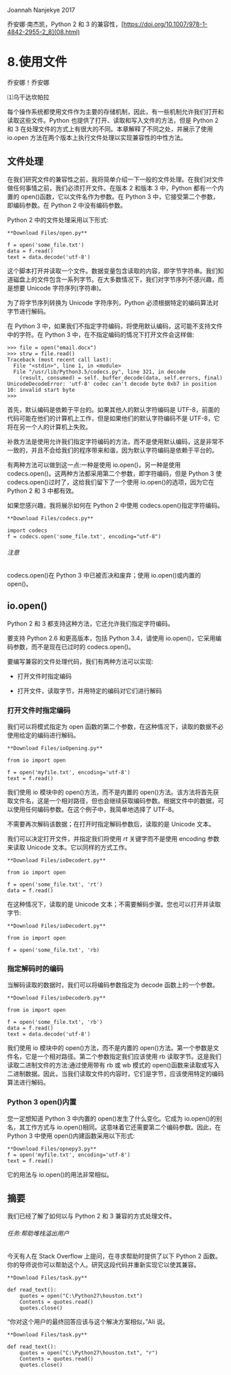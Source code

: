 Joannah Nanjekye 2017

乔安娜·南杰凯，Python 2 和 3 的兼容性，[https://doi.org/10.1007/978-1-4842-2955-2_8](08.html)

# 8.使用文件

乔安娜！乔安娜

⑴乌干达坎帕拉

每个操作系统都使用文件作为主要的存储机制，因此，有一些机制允许我们打开和读取这些文件。Python 也提供了打开、读取和写入文件的方法，但是 Python 2 和 3 在处理文件的方式上有很大的不同。本章解释了不同之处，并展示了使用 io.open 方法在两个版本上执行文件处理以实现兼容性的中性方法。

## 文件处理

在我们研究文件的兼容性之前，我将简单介绍一下一般的文件处理。在我们对文件做任何事情之前，我们必须打开文件。在版本 2 和版本 3 中，Python 都有一个内置的 open()函数，它以文件名作为参数。在 Python 3 中，它接受第二个参数，即编码参数。在 Python 2 中没有编码参数。

Python 2 中的文件处理采用以下形式:

```
**Download Files/open.py** 

f = open('some_file.txt')
data = f.read()              
text = data.decode('utf-8')
```

这个脚本打开并读取一个文件。数据变量包含读取的内容，即字节字符串。我们知道磁盘上的文件包含一系列字节。在大多数情况下，我们对字节序列不感兴趣，而是想要 Unicode 字符序列(字符串)。

为了将字节序列转换为 Unicode 字符序列，Python 必须根据特定的编码算法对字节进行解码。

在 Python 3 中，如果我们不指定字符编码，将使用默认编码，这可能不支持文件中的字符。在 Python 3 中，在不指定编码的情况下打开文件会这样做:

```
>>> file = open("email.docx")
>>> strw = file.read()
Traceback (most recent call last):
  File "<stdin>", line 1, in <module>
  File "/usr/lib/Python3.5/codecs.py", line 321, in decode
    (result, consumed) = self._buffer_decode(data, self.errors, final)
UnicodeDecodeError: 'utf-8' codec can't decode byte 0xb7 in position 10: invalid start byte
>>>
```

首先，默认编码是依赖于平台的。如果其他人的默认字符编码是 UTF-8，前面的代码可能在他们的计算机上工作，但是如果他们的默认字符编码不是 UTF-8，它将在另一个人的计算机上失败。

补救方法是使用允许我们指定字符编码的方法，而不是使用默认编码，这是非常不一致的，并且不会给我们的程序带来和谐，因为默认字符编码是依赖于平台的。

有两种方法可以做到这一点:一种是使用 io.open()，另一种是使用 codecs.open()。这两种方法都采用第二个参数，即字符编码，但是 Python 3 使 codecs.open()过时了，这给我们留下了一个使用 io.open()的选项，因为它在 Python 2 和 3 中都有效。

如果您感兴趣，我将展示如何在 Python 2 中使用 codecs.open()指定字符编码。

```
**Download Files/codecs.py** 

import codecs
f = codecs.open('some_file.txt', encoding="utf-8")
```

###### 注意

codecs.open()在 Python 3 中已被否决和废弃；使用 io.open()或内置的 open()。

## io.open()

Python 2 和 3 都支持这种方法，它还允许我们指定字符编码。

要支持 Python 2.6 和更高版本，包括 Python 3.4，请使用 io.open()，它采用编码参数，而不是现在已过时的 codecs.open()。

要编写兼容的文件处理代码，我们有两种方法可以实现:

*   打开文件时指定编码

*   打开文件，读取字节，并用特定的编码对它们进行解码

### 打开文件时指定编码

我们可以将模式指定为 open 函数的第二个参数，在这种情况下，读取的数据不必使用给定的编码进行解码。

```
**Download Files/ioOpening.py** 

from io import open

f = open('myfile.txt', encoding='utf-8')
text = f.read()
```

我们使用 io 模块中的 open()方法，而不是内置的 open()方法。该方法将首先获取文件名，这是一个相对路径，但也会继续获取编码参数。根据文件中的数据，可以使用任何编码参数。在这个例子中，我简单地选择了 UTF-8。

不需要再次解码该数据；在打开时指定解码参数后，读取的是 Unicode 文本。

我们可以决定打开文件，并指定我们将使用 *rt* 关键字而不是使用 encoding 参数来读取 Unicode 文本。它以同样的方式工作。

```
**Download Files/ioDecodert.py** 

from io import open

f = open('some_file.txt', 'rt')
data = f.read()             
```

在这种情况下，读取的是 Unicode 文本；不需要解码步骤。您也可以打开并读取字节:

```
**Download Files/ioDecodert.py** 

from io import open

f = open('some_file.txt', 'rb)
```

### 指定解码时的编码

当解码读取的数据时，我们可以将编码参数指定为 decode 函数上的一个参数。

```
**Download Files/ioDecoderb.py** 

from io import open

f = open('some_file.txt', 'rb')
data = f.read()             
text = data.decode('utf-8')  
```

我们使用 io 模块中的 open()方法，而不是内置的 open()方法。第一个参数是文件名，它是一个相对路径。第二个参数指定我们应该使用 rb 读取字节。这是我们读取二进制文件的方法:通过使用带有 rb 或 wb 模式的 open()函数来读取或写入二进制数据。因此，当我们读取文件的内容时，它们是字节，应该使用特定的编码算法进行解码。

### Python 3 open()内置

您一定想知道 Python 3 中内置的 open()发生了什么变化。它成为 io.open()的别名，其工作方式与 io.open()相同。这意味着它还需要第二个编码参数。因此，在 Python 3 中使用 open()内建函数采用以下形式:

```
**Download Files/opnepy3.py** 
f = open('myfile.txt', encoding='utf-8')
text = f.read()
```

它的用法与 io.open()的用法非常相似。

## 摘要

我们已经了解了如何以与 Python 2 和 3 兼容的方式处理文件。

###### 任务:帮助堆栈溢出用户

今天有人在 Stack Overflow 上提问，在寻求帮助时提供了以下 Python 2 函数。你的导师说你可以帮助这个人。研究这段代码并重新实现它以使其兼容。

```
**Download Files/task.py** 

def read_text():
    quotes = open("C:\Python27\houston.txt")
    Contents = quotes.read()
    quotes.close()
```

“你对这个用户的最终回答应该与这个解决方案相似，”Ali 说。

```
**Download Files/task.py** 

def read_text():
    quotes = open("C:\Python27\houston.txt", "r")
    Contents = quotes.read()
    quotes.close()
```